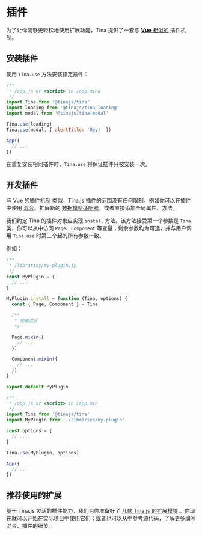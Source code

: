 # 插件
为了让你能够更轻松地使用扩展功能，Tina 提供了一套与 [**Vue** 相似的](https://cn.vuejs.org/v2/guide/plugins.html) 插件机制。

## 安装插件
使用 ``Tina.use`` 方法安装指定插件：

```javascript
/**
 * /app.js or <script> in /app.mina
 */
import Tina from '@tinajs/tina'
import loading from '@tinajs/tina-loading'
import modal from '@tinajs/tina-modal'

Tina.use(loading)
Tina.use(modal, { alertTitle: 'Hey!' })

App({
  // ...
})
```

在重复安装相同插件时，``Tina.use`` 将保证插件只被安装一次。


## 开发插件
与 [Vue 的插件机制](https://cn.vuejs.org/v2/guide/plugins.html#开发插件) 类似，Tina.js 插件的范围没有任何限制。例如你可以在插件中使用 [混合](/guide/mixin)、扩展新的 [数据模型适配器](/guide/data?数据模型适配器)，或者直接添加全局属性、方法。

我们约定 Tina 的插件对象应实现 ``install`` 方法。该方法接受第一个参数是 ``Tina`` 类，你可以从中访问 ``Page``、``Component`` 等变量；剩余参数均为可选，并与用户调用 ``Tina.use`` 时第二个起的所有参数一致。

例如：
```javascript
/**
 * /libraries/my-plugin.js
 */
const MyPlugin = {
  // ...
}

MyPlugin.install = function (Tina, options) {
  const { Page, Component } = Tina

  /**
   * 使用混合
   */

  Page.mixin({
    // ...
  })

  Component.mixin({
    // ...
  })
}

export default MyPlugin
```

```javascript
/**
 * /app.js or <script> in /app.min
 */
import Tina from '@tinajs/tina'
import MyPlugin from './libraries/my-plugin'

const options = {
  // ...
}

Tina.use(MyPlugin, options)

App({
  // ...
})
```

## 推荐使用的扩展
基于 Tina.js 灵活的插件能力，我们为你准备好了 [<i class="iconfont icon-crown"></i>几款 Tina.js 的扩展模块](/guide/state-management) 。你现在就可以开始在实际项目中使用它们；或者也可以从中参考源代码，了解更多编写混合、插件的细节。
